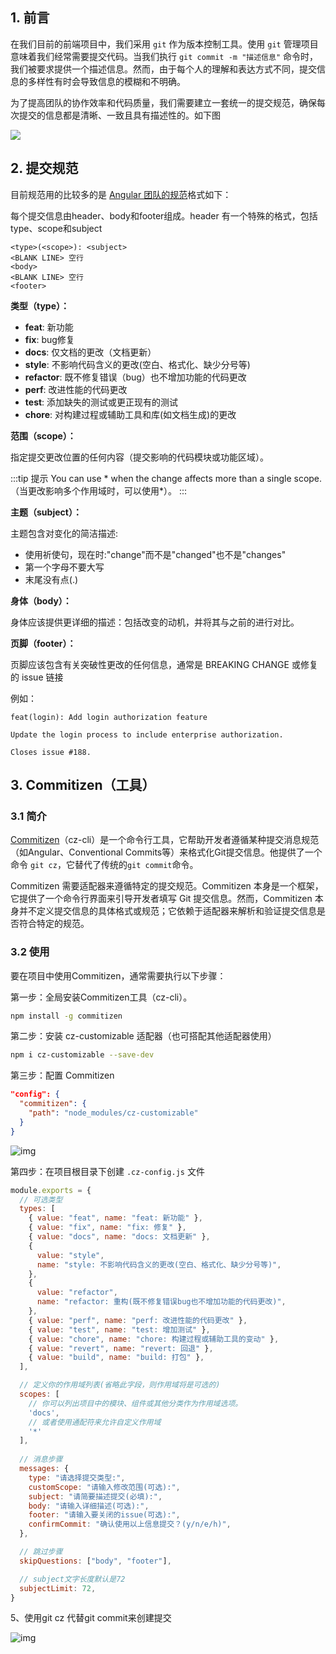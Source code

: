 ## 1. 前言

在我们目前的前端项目中，我们采用 `git` 作为版本控制工具。使用 `git` 管理项目意味着我们经常需要提交代码。当我们执行 `git commit -m "描述信息"` 命令时，我们被要求提供一个描述信息。然而，由于每个人的理解和表达方式不同，提交信息的多样性有时会导致信息的模糊和不明确。



为了提高团队的协作效率和代码质量，我们需要建立一套统一的提交规范，确保每次提交的信息都是清晰、一致且具有描述性的。如下图

![](https://cdn.jsdelivr.net/gh/EvanCookie/pictureBed@master/git/commit_messages/messages.png)



## 2. 提交规范

目前规范用的比较多的是 [Angular 团队的规范](https://github.com/angular/angular.js/blob/master/DEVELOPERS.md#-git-commit-guidelines)格式如下：

每个提交信息由header、body和footer组成。header 有一个特殊的格式，包括type、scope和subject

```
<type>(<scope>): <subject>
<BLANK LINE> 空行
<body>
<BLANK LINE> 空行
<footer>
```

**类型（type）：**

- **feat**: 新功能
- **fix**: bug修复
- **docs**: 仅文档的更改（文档更新）
- **style**: 不影响代码含义的更改(空白、格式化、缺少分号等)
- **refactor**: 既不修复错误（bug）也不增加功能的代码更改
- **perf**: 改进性能的代码更改
- **test**: 添加缺失的测试或更正现有的测试
- **chore**: 对构建过程或辅助工具和库(如文档生成)的更改

**范围（scope）：**

指定提交更改位置的任何内容（提交影响的代码模块或功能区域）。

:::tip 提示
You can use * when the change affects more than a single scope.
（当更改影响多个作用域时，可以使用*）。
:::

**主题（subject）：**

主题包含对变化的简洁描述:
 - 使用祈使句，现在时:"change"而不是"changed"也不是"changes"
 - 第一个字母不要大写 
 - 末尾没有点(.)

**身体（body）：**

身体应该提供更详细的描述：包括改变的动机，并将其与之前的进行对比。

**页脚（footer）：**

页脚应该包含有关突破性更改的任何信息，通常是 BREAKING CHANGE 或修复的 issue 链接

例如：
```
feat(login): Add login authorization feature

Update the login process to include enterprise authorization.

Closes issue #188.

```

## 3. Commitizen（工具）

### 3.1 简介

[Commitizen](https://github.com/commitizen/cz-cli)（cz-cli）是一个命令行工具，它帮助开发者遵循某种提交消息规范（如Angular、Conventional Commits等）来格式化Git提交信息。他提供了一个命令 `git cz`，它替代了传统的`git commit`命令。

Commitizen 需要适配器来遵循特定的提交规范。Commitizen 本身是一个框架，它提供了一个命令行界面来引导开发者填写 Git 提交信息。然而，Commitizen 本身并不定义提交信息的具体格式或规范；它依赖于适配器来解析和验证提交信息是否符合特定的规范。

### 3.2 使用

要在项目中使用Commitizen，通常需要执行以下步骤：

第一步：全局安装Commitizen工具（cz-cli）。

```bash
npm install -g commitizen
```

第二步：安装 cz-customizable 适配器（也可搭配其他适配器使用）

```bash 
npm i cz-customizable --save-dev
```
第三步：配置 Commitizen

```json
"config": {
  "commitizen": {
    "path": "node_modules/cz-customizable"
  }
}
```

![img](https://cdn.jsdelivr.net/gh/EvanCookie/pictureBed@master/git/commit_messages/packageJSON.png)

第四步：在项目根目录下创建 `.cz-config.js` 文件

```js
module.exports = {
  // 可选类型
  types: [
    { value: "feat", name: "feat: 新功能" },
    { value: "fix", name: "fix: 修复" },
    { value: "docs", name: "docs: 文档更新" },
    {
      value: "style",
      name: "style: 不影响代码含义的更改(空白、格式化、缺少分号等)",
    },
    {
      value: "refactor",
      name: "refactor: 重构(既不修复错误bug也不增加功能的代码更改)",
    },
    { value: "perf", name: "perf: 改进性能的代码更改" },
    { value: "test", name: "test: 增加测试" },
    { value: "chore", name: "chore: 构建过程或辅助工具的变动" },
    { value: "revert", name: "revert: 回退" },
    { value: "build", name: "build: 打包" },
  ],

  // 定义你的作用域列表(省略此字段，则作用域将是可选的)
  scopes: [  
    // 你可以列出项目中的模块、组件或其他分类作为作用域选项。  
    'docs',  
    // 或者使用通配符来允许自定义作用域  
    '*'  
  ],  
  
  // 消息步骤
  messages: {
    type: "请选择提交类型:",
    customScope: "请输入修改范围(可选):",
    subject: "请简要描述提交(必填):",
    body: "请输入详细描述(可选):",
    footer: "请输入要关闭的issue(可选):",
    confirmCommit: "确认使用以上信息提交？(y/n/e/h)",
  },

  // 跳过步骤
  skipQuestions: ["body", "footer"],

  // subject文字长度默认是72
  subjectLimit: 72,
}
```

5、使用git cz 代替git commit来创建提交

![img](https://cdn.jsdelivr.net/gh/EvanCookie/pictureBed@master/git/commit_messages/git-cz.png)
